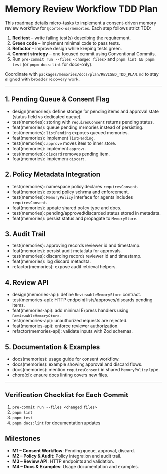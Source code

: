 # Memory Review Workflow TDD Plan

This roadmap details micro-tasks to implement a consent-driven memory review workflow for `@cortex-os/memories`. Each step follows strict TDD:

1. **Red test** – write failing test(s) describing the requirement.
2. **Green code** – implement minimal code to pass tests.
3. **Refactor** – improve design while keeping tests green.
4. **Commit strategy** – one focused commit using Conventional Commits.
5. Run `pre-commit run --files <changed files>` and `pnpm lint && pnpm test` (or `pnpm docs:lint` for docs-only).

Coordinate with `packages/memories/docs/plan/REVISED_TDD_PLAN.md` to stay aligned with broader recovery work.

---

## 1. Pending Queue & Consent Flag

- design(memories): define storage for pending items and approval state (status field vs dedicated queue).
- test(memories): storing with `requiresConsent` returns pending status.
- feat(memories): queue pending memories instead of persisting.
- test(memories): `listPending` exposes queued memories.
- feat(memories): implement `listPending`.
- test(memories): `approve` moves item to inner store.
- feat(memories): implement `approve`.
- test(memories): `discard` removes pending item.
- feat(memories): implement `discard`.

## 2. Policy Metadata Integration

- test(memories): namespace policy declares `requiresConsent`.
- feat(memories): extend policy schema and enforcement.
- test(memories): `MemoryPolicy` interface for agents includes `requiresConsent`.
- feat(memories): update shared policy type and docs.
- test(memories): pending/approved/discarded status stored in metadata.
- feat(memories): persist status and propagate to `MemoryStore`.

## 3. Audit Trail

- test(memories): approving records reviewer id and timestamp.
- feat(memories): persist audit metadata for approvals.
- test(memories): discarding records reviewer id and timestamp.
- feat(memories): log discard metadata.
- refactor(memories): expose audit retrieval helpers.

## 4. Review API

- design(memories-api): define `ReviewableMemoryStore` contract.
- test(memories-api): HTTP endpoint lists/approves/discards pending items.
- feat(memories-api): add minimal Express handlers using `ReviewableMemoryStore`.
- test(memories-api): unauthorized requests are rejected.
- feat(memories-api): enforce reviewer authorization.
- refactor(memories-api): validate inputs with Zod schemas.

## 5. Documentation & Examples

- docs(memories): usage guide for consent workflow.
- docs(memories): example showing approval and discard flows.
- docs(memories): mention `requiresConsent` in shared `MemoryPolicy` type.
- chore(ci): ensure docs linting covers new files.

---

## Verification Checklist for Each Commit

1. `pre-commit run --files <changed files>`
2. `pnpm lint`
3. `pnpm test`
4. `pnpm docs:lint` for documentation updates

## Milestones

- **M1 – Consent Workflow**: Pending queue, approval, discard.
- **M2 – Policy & Audit**: Policy integration and audit trail.
- **M3 – Review API**: HTTP endpoints and validation.
- **M4 – Docs & Examples**: Usage documentation and examples.
